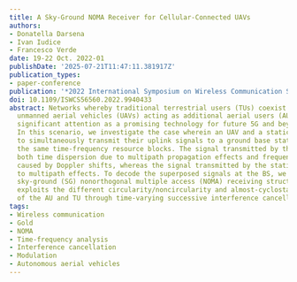 ```yaml
---
title: A Sky-Ground NOMA Receiver for Cellular-Connected UAVs
authors:
- Donatella Darsena
- Ivan Iudice
- Francesco Verde
date: 19-22 Oct. 2022-01
publishDate: '2025-07-21T11:47:11.381917Z'
publication_types:
- paper-conference
publication: '*2022 International Symposium on Wireless Communication Systems (ISWCS)*'
doi: 10.1109/ISWCS56560.2022.9940433
abstract: Networks whereby traditional terrestrial users (TUs) coexist with flying
  unmanned aerial vehicles (UAVs) acting as additional aerial users (AUs), has gained
  significant attention as a promising technology for future 5G and beyond networks.
  In this scenario, we investigate the case wherein an UAV and a static TU are paired
  to simultaneously transmit their uplink signals to a ground base station (BS) in
  the same time-frequency resource blocks. The signal transmitted by the AU experiences
  both time dispersion due to multipath propagation effects and frequency dispersion
  caused by Doppler shifts, whereas the signal transmitted by the static TU is subject
  to multipath effects. To decode the superposed signals at the BS, we propose a novel
  sky-ground (SG) nonorthogonal multiple access (NOMA) receiving structure that additionally
  exploits the different circularity/noncircularity and almost-cyclostationarity properties
  of the AU and TU through time-varying successive interference cancellation.
tags:
- Wireless communication
- Gold
- NOMA
- Time-frequency analysis
- Interference cancellation
- Modulation
- Autonomous aerial vehicles
---
```


